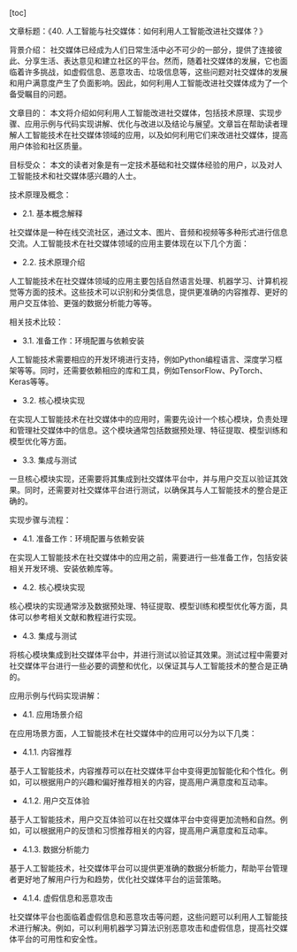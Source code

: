 
[toc]                    
                
                
文章标题：《40. 人工智能与社交媒体：如何利用人工智能改进社交媒体？》

背景介绍：
社交媒体已经成为人们日常生活中必不可少的一部分，提供了连接彼此、分享生活、表达意见和建立社区的平台。然而，随着社交媒体的发展，它也面临着许多挑战，如虚假信息、恶意攻击、垃圾信息等，这些问题对社交媒体的发展和用户满意度产生了负面影响。因此，如何利用人工智能改进社交媒体成为了一个备受瞩目的问题。

文章目的：
本文将介绍如何利用人工智能改进社交媒体，包括技术原理、实现步骤、应用示例与代码实现讲解、优化与改进以及结论与展望。文章旨在帮助读者理解人工智能技术在社交媒体领域的应用，以及如何利用它们来改进社交媒体，提高用户体验和社区质量。

目标受众：
本文的读者对象是有一定技术基础和社交媒体经验的用户，以及对人工智能技术和社交媒体感兴趣的人士。

技术原理及概念：

- 2.1. 基本概念解释

社交媒体是一种在线交流社区，通过文本、图片、音频和视频等多种形式进行信息交流。人工智能技术在社交媒体领域的应用主要体现在以下几个方面：

- 2.2. 技术原理介绍

人工智能技术在社交媒体领域的应用主要包括自然语言处理、机器学习、计算机视觉等方面的技术。这些技术可以识别和分类信息，提供更准确的内容推荐、更好的用户交互体验、更强的数据分析能力等等。

相关技术比较：

- 3.1. 准备工作：环境配置与依赖安装

人工智能技术需要相应的开发环境进行支持，例如Python编程语言、深度学习框架等等。同时，还需要依赖相应的库和工具，例如TensorFlow、PyTorch、Keras等等。

- 3.2. 核心模块实现

在实现人工智能技术在社交媒体中的应用时，需要先设计一个核心模块，负责处理和管理社交媒体中的信息。这个模块通常包括数据预处理、特征提取、模型训练和模型优化等方面。

- 3.3. 集成与测试

一旦核心模块实现，还需要将其集成到社交媒体平台中，并与用户交互以验证其效果。同时，还需要对社交媒体平台进行测试，以确保其与人工智能技术的整合是正确的。

实现步骤与流程：

- 4.1. 准备工作：环境配置与依赖安装

在实现人工智能技术在社交媒体中的应用之前，需要进行一些准备工作，包括安装相关开发环境、安装依赖库等。

- 4.2. 核心模块实现

核心模块的实现通常涉及数据预处理、特征提取、模型训练和模型优化等方面，具体可以参考相关文献和教程进行实现。

- 4.3. 集成与测试

将核心模块集成到社交媒体平台中，并进行测试以验证其效果。测试过程中需要对社交媒体平台进行一些必要的调整和优化，以保证其与人工智能技术的整合是正确的。

应用示例与代码实现讲解：

- 4.1. 应用场景介绍

在应用场景方面，人工智能技术在社交媒体中的应用可以分为以下几类：

- 4.1.1. 内容推荐

基于人工智能技术，内容推荐可以在社交媒体平台中变得更加智能化和个性化。例如，可以根据用户的兴趣和偏好推荐相关的内容，提高用户满意度和互动率。

- 4.1.2. 用户交互体验

基于人工智能技术，用户交互体验可以在社交媒体平台中变得更加流畅和自然。例如，可以根据用户的反馈和习惯推荐相关的内容，提高用户满意度和互动率。

- 4.1.3. 数据分析能力

基于人工智能技术，社交媒体平台可以提供更准确的数据分析能力，帮助平台管理者更好地了解用户行为和趋势，优化社交媒体平台的运营策略。

- 4.1.4. 虚假信息和恶意攻击

社交媒体平台也面临着虚假信息和恶意攻击等问题，这些问题可以利用人工智能技术进行解决。例如，可以利用机器学习算法识别恶意攻击和虚假信息，提高社交媒体平台的可用性和安全性。

